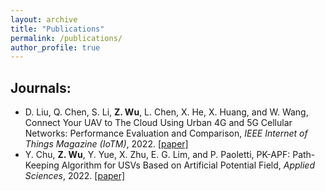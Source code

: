```yaml
---
layout: archive
title: "Publications"
permalink: /publications/
author_profile: true
---
```


<!-- {% if author.googlescholar %}
  You can also find my articles on <u><a href="{{author.googlescholar}}">my Google Scholar profile</a>.</u>
{% endif %}

{% include base_path %}

{% for post in site.publications reversed %}
  {% include archive-single.html %}
{% endfor %} -->

## Journals:

* D. Liu, Q. Chen, S. Li, **Z. Wu**, L. Chen, X. He, X. Huang, and W. Wang, Connect Your UAV to The Cloud Using Urban 4G and 5G Cellular Networks: Performance Evaluation and Comparison, *IEEE Internet of Things Magazine (IoTM)*, 2022. [[paper]](https://doi.org/10.1109/IOTM.001.2200123)
* Y. Chu, **Z. Wu**, Y. Yue, X. Zhu, E. G. Lim, and P. Paoletti, PK-APF: Path-Keeping Algorithm for USVs Based on Artificial Potential Field, *Applied Sciences*, 2022. [[paper]](https://www.mdpi.com/2076-3417/12/16/8201)


<!-- ## Conference Proceedings

* paper 1
* paper 2
*  -->
<!--  
## Under Review:
 
 * M. Wu, **Z. Wu**, PID and LQR Heading Controller for Differential Drive Robot: Performance Evaluation and Analysis, *2023 8th International Conference on Control and Robotics Engineering (ICCRE 2023)*, 2023. -->
